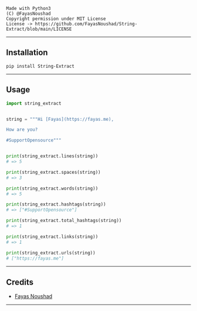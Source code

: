 ```
Made with Python3
(C) @FayasNoushad
Copyright permission under MIT License
License -> https://github.com/FayasNoushad/String-Extract/blob/main/LICENSE
```

---

## Installation

```
pip install String-Extract
```

---

## Usage

```py
import string_extract


string = """Hi [Fayas](https://fayas.me),

How are you?

#SupportOpensource"""


print(string_extract.lines(string))
# => 5

print(string_extract.spaces(string))
# => 3

print(string_extract.words(string))
# => 5

print(string_extract.hashtags(string))
# => ["#SupportOpensource"]

print(string_extract.total_hashtags(string))
# => 1

print(string_extract.links(string))
# => 1

print(string_extract.urls(string))
# ["https://fayas.me"]
```

---

## Credits

- [Fayas Noushad](https://github.com/FayasNoushad)

---

